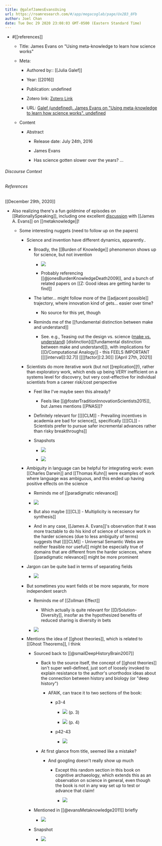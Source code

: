 ```yaml
---
title: @galefJamesEvansUsing
url: https://roamresearch.com/#/app/megacoglab/page/Ux2B3_8Fb
author: Joel Chan
date: Tue Dec 29 2020 23:08:03 GMT-0500 (Eastern Standard Time)
---
```


- #[[references]]

    - Title: James Evans on "Using meta-knowledge to learn how science works"

    - Meta:

        - Authored by:: [[Julia Galef]]

        - Year: [[2016]]

        - Publication: undefined

        - Zotero link: [Zotero Link](zotero://select/items/1_QW55PCLR)

        - URL: [Galef (undefined). James Evans on "Using meta-knowledge to learn how science works". undefined](http://rationallyspeakingpodcast.org/show/rs-164-james-evans-on-using-meta-knowledge-to-learn-how-scie.html)

    - Content

        - Abstract

            - Release date: July 24th, 2016

            - James Evans

            - Has science gotten slower over the years? ...

###### Discourse Context



###### References

[[December 29th, 2020]]

- Also realizing there's a fun goldmine of episodes on [[RationallySpeaking]], including one excellent [discussion]([[@galefJamesEvansUsing]]) with [[James A. Evans]] on [[metaknowledge]]!

    - Some interesting nuggets (need to follow up on the papers)

        - Science and invention have different dynamics, apparently..

            - Broadly, the [[Burden of Knowledge]] phenomenon shows up for science, but not invention

                - ![](https://firebasestorage.googleapis.com/v0/b/firescript-577a2.appspot.com/o/imgs%2Fapp%2Fmegacoglab%2FIoqqdrVhSt.png?alt=media&token=b0091ff9-517d-4125-ae89-e62987051665)

                - Probably referencing [[@jonesBurdenKnowledgeDeath2009]], and a bunch of related papers on [[Z: Good ideas are getting harder to find]]

            - The latter... might follow more of the [[adjacent possible]] trajectory, where innovation kind of gets... easier over time?

                - No source for this yet, though

            - Reminds me of the [[fundamental distinction between make and understand]]

                - See. e.g., Teasing out the design vs. science ([make vs. understand](((6k9bvnMfa)))) [distinction]([[fundamental distinction between make and understand]]), with implications for [[D/Computational Analogy]] - this FEELS IMPORTANT  [[[[interval]]:32.7]] [[[[factor]]:2.30]] [[April 27th, 2021]]

        - Scientists do more iterative work (but not [[replication]]!), rather than exploratory work, which ends up being VERY inefficient on a systems level for discovery, but very cost-effective for individual scientists from a career risk/cost perspective

            - Feel like I've maybe seen this already?

                - Feels like [[@fosterTraditionInnovationScientists2015]], but James mentions [[PNAS]]?

            - Definitely relevant for [[[[CLM]] - Prevailing incentives in academia are bad for science]], specifically [[[[CL]] - Scientists prefer to pursue safer incremental advances rather than risky breakthroughs]]

            - Snapshots

                - ![](https://firebasestorage.googleapis.com/v0/b/firescript-577a2.appspot.com/o/imgs%2Fapp%2Fmegacoglab%2FHDliT8BS6C.png?alt=media&token=ed040738-9b59-4c62-96c7-03edf0994b01)

                - ![](https://firebasestorage.googleapis.com/v0/b/firescript-577a2.appspot.com/o/imgs%2Fapp%2Fmegacoglab%2F0LtYrGsQMH.png?alt=media&token=a9390065-97f9-48d5-8a82-0206c0316c59)

        - Ambiguity in language can be helpful for integrating work: even [[Charles Darwin]] and [[Thomas Kuhn]] were examples of work where language was ambiguous, and this ended up having positive effects on the science

            - Reminds me of [[paradigmatic relevance]]

            - ![](https://firebasestorage.googleapis.com/v0/b/firescript-577a2.appspot.com/o/imgs%2Fapp%2Fmegacoglab%2FOvNOEBiRp_.png?alt=media&token=24a36dfc-f155-4063-adb0-3a691215a038)

            - But also maybe [[[[CL]] - Multiplicity is necessary for synthesis]]

            - And in any case, [[James A. Evans]]'s observation that it was more tractable to do his kind of science of science work in the harder sciences (due to less ambiguity of terms) suggests that [[[[CLM]] - Universal Semantic Webs are neither feasible nor useful]] might be especially true of domains that are different from the harder sciences, where [[paradigmatic relevance]] might be more prominent

        - Jargon can be quite bad in terms of separating fields

            - ![](https://firebasestorage.googleapis.com/v0/b/firescript-577a2.appspot.com/o/imgs%2Fapp%2Fmegacoglab%2FUJhO8xB2Oc.png?alt=media&token=fbb2fe79-67ef-4811-b4eb-7b6914bf2833)

        - But sometimes you want fields ot be more separate, for more independent search

            - Reminds me of [[Zollman Effect]]

                - Which actually is quite relevant for [[D/Solution-Diversity]], insofar as the hypothesized benefits of reduced sharing is diversity in bets

            - ![](https://firebasestorage.googleapis.com/v0/b/firescript-577a2.appspot.com/o/imgs%2Fapp%2Fmegacoglab%2FaV7HdeH1mI.png?alt=media&token=57616756-66a0-43bd-b9b8-d21e1e20b717)

        - Mentions the idea of [[ghost theories]], which is related to [[Ghost Theorems]], I think

            - Sourced back to [[@smailDeepHistoryBrain2007]]

                - Back to the source itself, the concept of [[ghost theories]] isn't super well-defined, just sort of loosely invoked to explain resistance to the author's unorthodox ideas about the connection between history and biology (or "deep history")

                    - AFAIK, can trace it to two sections of the book:

                        - p3-4

                            - ![](https://firebasestorage.googleapis.com/v0/b/firescript-577a2.appspot.com/o/imgs%2Fapp%2Fmegacoglab%2FNnQ1IDbzB2.png?alt=media&token=a13f58a5-3f79-4784-9507-f9e07970d540) (p. 3)

                            - ![](https://firebasestorage.googleapis.com/v0/b/firescript-577a2.appspot.com/o/imgs%2Fapp%2Fmegacoglab%2FAQZ5JdXaGU.png?alt=media&token=68871863-7589-4e22-b474-c8886e2e815a) (p. 4)

                        - p42-43

                            - ![](https://firebasestorage.googleapis.com/v0/b/firescript-577a2.appspot.com/o/imgs%2Fapp%2Fmegacoglab%2FhLuR39oXHC.png?alt=media&token=ed78d338-0bf5-40f8-a225-6e2231fe19db)

                - At first glance from title, seemed like a mistake?

                    - And googling doesn't really show up much

                        - Except this random section in this book on cognitive archaeology, which extends this as an observation on science in general, even though the book is not in any way set up to test or advance that claim!

                            - ![](https://firebasestorage.googleapis.com/v0/b/firescript-577a2.appspot.com/o/imgs%2Fapp%2Fmegacoglab%2FJYHYmfJPc2.png?alt=media&token=a3e21482-8be3-4377-8669-2d17e09823fc)

            - Mentioned in [[@evansMetaknowledge2011]] briefly

                - ![](https://firebasestorage.googleapis.com/v0/b/firescript-577a2.appspot.com/o/imgs%2Fapp%2Fmegacoglab%2FALIfmVTNBr.png?alt=media&token=63c695ae-783a-4e7b-baca-996718a9e8e1)

            - Snapshot

                - ![](https://firebasestorage.googleapis.com/v0/b/firescript-577a2.appspot.com/o/imgs%2Fapp%2Fmegacoglab%2FtG1fqo8wL-.png?alt=media&token=2b6a2716-bf74-4a7e-9c72-f6cbfcb57bce)
